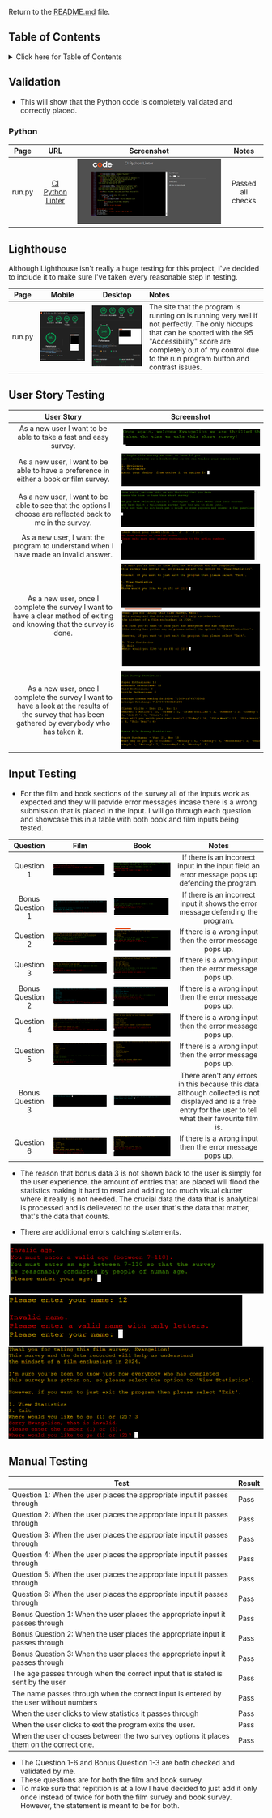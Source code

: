 Return to the [README.md](README.md) file.

## Table of Contents

<details>
<summary>Click here for Table of Contents</summary>

- [Validation](#validation)
  - [Python](#python)
 
- [Lighthouse](#lighthouse)

- [User Story Testing](#user-story-testing)

- [Input Testing](#input-testing)

- [Manual Testing](#manual-testing)

- [Bugs](#bugs)

</details>

## Validation 
- This will show that the Python code is completely validated and correctly placed.

### Python

| Page | URL | Screenshot | Notes |
| :---: | :---: | :---: | :---: |
| run.py | [CI Python Linter](https://pep8ci.herokuapp.com/#) | ![screenshot](documentation/testing/pythonlinter-success.png) | Passed all checks |

## Lighthouse
Although Lighthouse isn't really a huge testing for this project, I've decided to include it to make sure I've taken every reasonable step in testing.

| Page   | Mobile                                                                                  | Desktop                                                                                   | Notes                                                                                                                                                                         |
| :----: | :-------------------------------------------------------------------------------------: | :---------------------------------------------------------------------------------------: | :---------------------------------------------------------------------------------------------------------------------------------------------------------------------------- |
| run.py | ![screenshot](documentation/testing/mobile-lighthouse.png) | ![screenshot](documentation/testing/desktop-lighthouse.png) | The site that the program is running on is running very well if not perfectly. The only hiccups that can be spotted with the 95 "Accessibility" score are completely out of my control due to the run program button and contrast issues. |

## User Story Testing 

| User Story | Screenshot |
| :---: | :---: |
| As a new user I want to be able to take a fast and easy survey. | ![screenshot](documentation/testing/uxtest-1.png) |
| As a new user, I want to be able to have a preference in either a book or film survey. | ![screenshot](documentation/features/surveychoice-features.png) |
| As a new user, I want to be able to see that the options I choose are reflected back to me in the survey. | ![screenshot](documentation/features/return-feature.png) |
| As a new user, I want the program to understand when I have made an invalid answer.| ![screenshot](documentation/testing/uxinvalid-testing.png) |
| As a new user, once I complete the survey I want to have a clear method of exiting and knowing that the survey is done.| ![screenshot](documentation/features/finaloptions-features.png) ![screenshot](documentation/features/finalmenu-features.png) |
| As a new user, once I complete the survey I want to have a look at the results of the survey that has been gathered by everybody who has taken it.| ![screenshot](documentation/features/film-stats.png) |

## Input Testing

- For the film and book sections of the survey all of the inputs work as expected and they will provide error messages incase there is a wrong submission that is placed in the input. I will go through each question and showcase this in a table with both book and film inputs being tested.

| Question | Film | Book | Notes |
| :---: | :---: | :---: | :---: |
| Question 1 | ![screenshot](documentation/testing/uxinvalid-testing.png) | ![screenshot](documentation/testing/bookq1invalid.png) | If there is an incorrect input in the input field an error message pops up defending the program. |
| Bonus Question 1 | ![screenshot](documentation/testing/filmbonusq1-invalid.png) | ![screenshot](documentation/testing/bookbonus1-error.png) | If there is an incorrect input it shows the error message defending the program. |
| Question 2 | ![screenshot](documentation/testing/filmq2-invalid.png) | ![screenshot](documentation/testing/bookq2-invalid.png) | If there is a wrong input then the error message pops up. |
| Question 3 | ![screenshot](documentation/testing/filmq3-invalid.png) | ![screenshot](documentation/testing/bookq3-invalid.png) | If there is a wrong input then the error message pops up. |
| Bonus Question 2 | ![screenshot](documentation/testing/filmbonusq2-invalid.png) | ![screenshot](documentation/testing/bookbonusq2-invalid.png) | If there is a wrong input then the error message pops up. |
| Question 4 | ![screenshot](documentation/testing/filmq4-invalid.png) | ![screenshot](documentation/testing/bookq4-invalid.png) | If there is a wrong input then the error message pops up. |
| Question 5 | ![screenshot](documentation/testing/filmq5-invalid.png) | ![screenshot](documentation/testing/bookq5-invalid.png) | If there is a wrong input then the error message pops up. |
| Bonus Question 3 | ![screenshot](documentation/testing/filmbonusq3.png) | ![screenshot](documentation/testing/bookbonusq3.png) | There aren't any errors in this because this data although collected is not displayed and is a free entry for the user to tell what their favourite film is. |
| Question 6 | ![screenshot](documentation/testing/filmq6-invalid.png) | ![screenshot](documentation/testing/bookq6-invalid.png) | If there is a wrong input then the error message pops up. |

- The reason that bonus data 3 is not shown back to the user is simply for the user experience. the amount of entries that are placed will flood the statistics making it hard to read and adding too much visual clutter where it really is not needed. The crucial data the data that is analytical is processed and is delievered to the user that's the data that matter, that's the data that counts. 

- There are additional errors catching statements.

![screenshot](documentation/features/age-errorprompt-features.png)
![screenshot](documentation/features/name-errorprompt-features.png)
![screenshot](documentation/testing/finalmenu-test.png)


## Manual Testing

| Test | Result |
|--|--|
|Question 1: When the user places the appropriate input it passes through|Pass|
|Question 2: When the user places the appropriate input it passes through|Pass|
|Question 3: When the user places the appropriate input it passes through|Pass|
|Question 4: When the user places the appropriate input it passes through|Pass|
|Question 5: When the user places the appropriate input it passes through|Pass|
|Question 6: When the user places the appropriate input it passes through|Pass|
|Bonus Question 1: When the user places the appropriate input it passes through|Pass|
|Bonus Question 2: When the user places the appropriate input it passes through|Pass|
|Bonus Question 3: When the user places the appropriate input it passes through|Pass|
|The age passes through when the correct input that is stated is sent by the user|Pass|
|The name passes through when the correct input is entered by the user without numbers|Pass|
|When the user clicks to view statistics it passes through|Pass|
|When the user clicks to exit the program exits the user.|Pass|
|When the user chooses between the two survey options it places them on the correct one.|Pass|

- The Question 1-6 and Bonus Question 1-3 are both checked and validated by me. 
- These questions are for both the film and book survey. 
- To make sure that repitition is at a low I have decided to just add it only once instead of twice for both the film survey and book survey. However, the statement is meant to be for both. 


